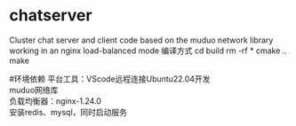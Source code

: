 # chatserver
Cluster chat server and client code based on the muduo network library working in an nginx load-balanced mode
编译方式
cd build
rm -rf *
cmake ..
make

#环境依赖
平台工具：VScode远程连接Ubuntu22.04开发  
muduo网络库  
负载均衡器：nginx-1.24.0  
安装redis、mysql，同时启动服务
  


